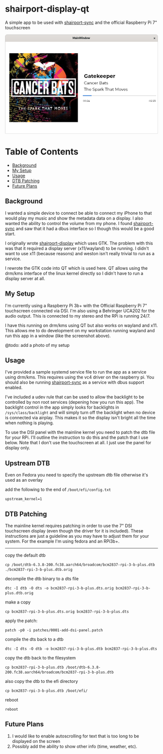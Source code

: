 # shairport-display-qt

A simple app to be used with [shairport-sync](https://github.com/mikebrady/shairport-sync) and the official Raspberry Pi 7" touchscreen

![Example App Photo](shairport-display.png)

Table of Contents
=================

  * [Background](#background)
  * [My Setup](#my-setup)
  * [Usage](#usage)
  * [DTB Patching](#dtb-patching)
  * [Future Plans](#future-plans)


## Background

I wanted a simple device to connect be able to connect my iPhone to that would play my music and show the metadata data on a display. I also wanted the ability to control the volume from my phone. I found [shairport-sync](https://github.com/mikebrady/shairport-sync) and saw that it had a dbus interface so I though this would be a good start.

I originally wrote [shairport-display](https://github.com/lrusak/shairport-display) which uses GTK. The problem with this was that it required a display server (x11/wayland) to be running. I didn't want to use x11 (because reasons) and weston isn't really trivial to run as a service.

I rewrote the GTK code into QT which is used here. QT allows using the drm/kms interface of the linux kernel directly so I didn't have to run a display server at all.

## My Setup

I'm currently using a Raspberry Pi 3b+ with the Official Raspberry Pi 7" touchscreen connected via DSI. I'm also using a Behringer UCA202 for the audio output. This is connected to my stereo and the RPi is running 24/7.

I have this running on drm/kms using QT but also works on wayland and x11. This allows me to do development on my workstation running wayland and run this app in a window (like the screenshot above).

@todo: add a photo of my setup

## Usage

I've provided a sample systemd service file to run the app as a service using drm/kms. This requires using the vc4 driver on the raspberry pi. You should also be running [shairport-sync](https://github.com/mikebrady/shairport-sync) as a service with dbus support enabled.

I've included a udev rule that can be used to allow the backlight to be controlled by non root services (depening how you run this app). The backlight control in the app simply looks for backlights in `/sys/class/backlight` and will simply turn off the backlight when no device is connected via airplay. This makes it so the display isn't bright all the time when nothing is playing.

To use the DSI panel with the mainline kernel you need to patch the dtb file for your RPi. I'll outline the instruction to do this and the patch that I use below. Note that I don't use the touchscreen at all. I just use the panel for display only.

## Upstream DTB

Even on Fedora you need to specify the upstream dtb file otherwise it's used as an overlay

add the following to the end of `/boot/efi/config.txt`
```
upstream_kernel=1
```

## DTB Patching

The mainline kernel requires patching in order to use the 7" DSI touchscreen display (even though the driver for it is included). These instructions are just a guideline as you may have to adjust them for your system. For the example I'm using fedora and an RPi3b+.

----

copy the default dtb
```
cp /boot/dtb-6.3.8-200.fc38.aarch64/broadcom/bcm2837-rpi-3-b-plus.dtb ./bcm2837-rpi-3-b-plus.dtb.orig
```
decompile the dtb binary to a dts file
```
dtc -I dtb -O dts -o bcm2837-rpi-3-b-plus.dts.orig bcm2837-rpi-3-b-plus.dtb.orig
```
make a copy
```
cp bcm2837-rpi-3-b-plus.dts.orig bcm2837-rpi-3-b-plus.dts
```
apply the patch:
```
patch -p0 -i patches/0001-add-dsi-panel.patch
```
compile the dts back to a dtb
```
dtc -I dts -O dtb -o bcm2837-rpi-3-b-plus.dtb bcm2837-rpi-3-b-plus.dts
```
copy the dtb back to the filesystem
```
cp bcm2837-rpi-3-b-plus.dtb /boot/dtb-6.3.8-200.fc38.aarch64/broadcom/bcm2837-rpi-3-b-plus.dtb
```
also copy the dtb to the efi directory
```
cp bcm2837-rpi-3-b-plus.dtb /boot/efi/
```
reboot
```
reboot
```

## Future Plans

1) I would like to enable autoscrolling for text that is too long to be displayed on the screen
2) Possibly add the ability to show other info (time, weather, etc).
